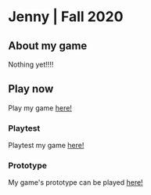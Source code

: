 # Jenny | Fall 2020

## About my game
Nothing yet!!!!

## Play now
Play my game [here!](https://jenny-lim.github.io/IASC-1P04/final_build/Nicos_Happy_Day.html)

### Playtest
Playtest my game [here!](https://jenny-lim.github.io/IASC-1P04/playtest/playtest)

### Prototype
My game's prototype can be played [here!](https://jenny-lim.github.io/IASC-1P04/prototype/Nicos_Happy_Day.html)
